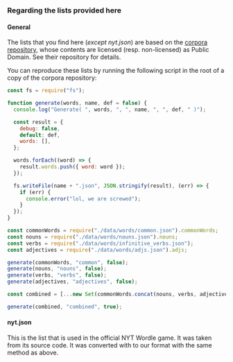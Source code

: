 ### Regarding the lists provided here

#### General
The lists that you find here (*except nyt.json*) are based on the [corpora repository](https://github.com/dariusk/corpora/tree/f742381fdcc8ee5f0d187752e2a3e27093881202), whose contents are licensed (resp. non-licensed) as Public Domain. See their repository for details.

You can reproduce these lists by running the following script in the root of a copy of the corpora repository: 

```javascript
const fs = require("fs");

function generate(words, name, def = false) {
  console.log("Generate( ", words, ", ", name, ", ", def, " )");

  const result = {
    debug: false,
    default: def,
    words: [],
  };

  words.forEach((word) => {
    result.words.push({ word: word });
  });

  fs.writeFile(name + ".json", JSON.stringify(result), (err) => {
    if (err) {
      console.error("lol, we are screwed");
    }
  });
}

const commonWords = require("./data/words/common.json").commonWords;
const nouns = require("./data/words/nouns.json").nouns;
const verbs = require("./data/words/infinitive_verbs.json");
const adjectives = require("./data/words/adjs.json").adjs;

generate(commonWords, "common", false);
generate(nouns, "nouns", false);
generate(verbs, "verbs", false);
generate(adjectives, "adjectives", false);

const combined = [...new Set(commonWords.concat(nouns, verbs, adjectives))];

generate(combined, "combined", true);
```

#### nyt.json
This is the list that is used in the official NYT Wordle game. It was taken from its source code. It was converted with to our format with the same method as above.
